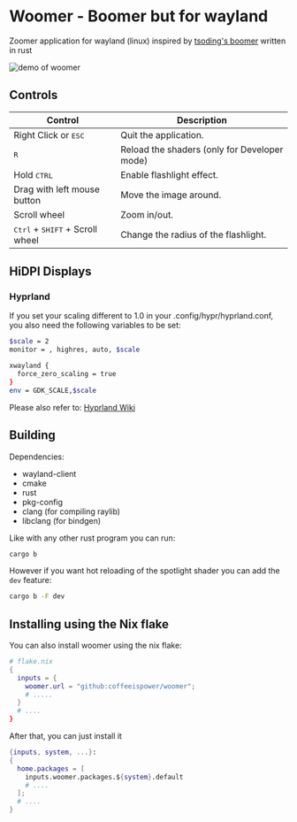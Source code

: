 # Woomer - Boomer but for wayland

Zoomer application for wayland (linux) inspired by [tsoding's boomer](https://github.com/tsoding/boomer) written in rust

![demo of woomer](./demo.gif)

## Controls

| Control                                           | Description                                                   |
|---------------------------------------------------|---------------------------------------------------------------|
| Right Click or <kbd>ESC</kbd>                     | Quit the application.                                         |
| <kbd>R</kbd>                                      | Reload the shaders (only for Developer mode)                  |
| Hold <kbd>CTRL</kbd>                              | Enable flashlight effect.                                     |
| Drag with left mouse button                       | Move the image around.                                        |
| Scroll wheel                                      | Zoom in/out.                                                  |
| <kbd>Ctrl</kbd> + <kbd>SHIFT</kbd> + Scroll wheel | Change the radius of the flashlight.                          |

## HiDPI Displays
### Hyprland
If you set your scaling different to 1.0 in your .config/hypr/hyprland.conf, you also need the following variables to be set:
```sh
$scale = 2
monitor = , highres, auto, $scale

xwayland {
  force_zero_scaling = true
}
env = GDK_SCALE,$scale
```

Please also refer to: [Hyprland Wiki](https://wiki.hyprland.org/Configuring/XWayland/)

## Building

Dependencies:

- wayland-client
- cmake
- rust
- pkg-config
- clang (for compiling raylib)
- libclang (for bindgen)

Like with any other rust program you can run:

```sh
cargo b
```

However if you want hot reloading of the spotlight shader you can add the `dev` feature:

```sh
cargo b -F dev
```

## Installing using the Nix flake

You can also install woomer using the nix flake:

```nix
# flake.nix
{
  inputs = {
    woomer.url = "github:coffeeispower/woomer";
    # .....
  }
  # ....
}
```

After that, you can just install it

```nix
{inputs, system, ...}:
{
  home.packages = [
    inputs.woomer.packages.${system}.default
    # ....
  ];
  # ....
}
```
